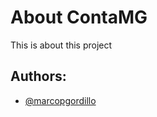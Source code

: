 # About ContaMG

This is about this project

## Authors:

* [@marcopgordillo](https://github.com/marcopgordillo)

